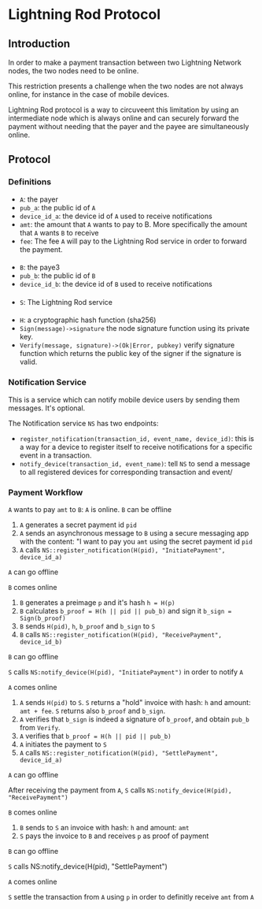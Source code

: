 # Lightning Rod Protocol
## Introduction
In order to make a payment transaction between two Lightning Network nodes, the two nodes need to be online.

This restriction presents a challenge when the two nodes are not always online, for instance in the case of mobile devices.

Lightning Rod protocol is a way to circuveent this limitation by using an intermediate node which is always online and can securely forward the payment without needing that the payer and the payee are simultaneously online.

## Protocol

### Definitions

* `A`: the payer
* `pub_a`: the public id of `A`
* `device_id_a`: the device id of `A` used to receive notifications
* `amt`: the amount that `A` wants to pay to B. More specifically the amount that `A` wants `B` to receive
* `fee`: The fee `A` will pay to the Lightning Rod service in order to forward the payment.
####
* `B`: the paye3
* `pub_b`: the public id of `B`
* `device_id_b`: the device id of `B` used to receive notifications
####
* `S`: The Lightning Rod service
####
* `H`: a cryptographic hash function (sha256)
* `Sign(message)->signature` the node signature function using its private key.
* `Verify(message, signature)->(Ok|Error, pubkey)` verify signature function which returns the public key of the signer if the signature is valid.

### Notification Service
This is a service which can notify mobile device users by sending them messages. It's optional.

The Notification service `NS` has two endpoints:
* `register_notification(transaction_id, event_name, device_id)`: this is a way for a device to register itself to receive notifications for a specific event in a transaction.
 * `notify_device(transaction_id, event_name)`: tell `NS` to send a message to all registered devices for corresponding transaction and event/

### Payment Workflow

`A` wants to pay `amt` to `B`:
`A` is online. `B` can be offline
1. `A` generates a secret payment id `pid`
2. `A` sends an asynchronous message to `B` using a secure messaging app with the content: "I want to pay you `amt` using the secret payment id `pid`
3. `A` calls `NS::register_notification(H(pid), "InitiatePayment", device_id_a)`

`A` can go offline

`B` comes online

1. `B` generates a preimage `p` and it's hash `h = H(p)`
2. `B` calculates `b_proof = H(h || pid || pub_b)` and sign it `b_sign = Sign(b_proof)`
3. `B` sends `H(pid)`, `h`, `b_proof` and `b_sign` to `S`
4. `B` calls `NS::register_notification(H(pid), "ReceivePayment", device_id_b)`

`B` can go offline

`S` calls `NS:notify_device(H(pid), "InitiatePayment")` in order to notify `A`

`A` comes online

1. `A` sends `H(pid)` to `S`. `S` returns a "hold" invoice with hash: `h` and amount: `amt + fee`. `S` returns also `b_proof` and `b_sign`.
2. `A` verifies that `b_sign` is indeed a signature of `b_proof`, and obtain `pub_b` from `Verify`.
3. `A` verifies that `b_proof = H(h || pid || pub_b)`
4. `A` initiates the payment to `S`
5. `A` calls `NS::register_notification(H(pid), "SettlePayment", device_id_a)`

`A` can go offline

After receiving the payment from `A`, `S` calls `NS:notify_device(H(pid), "ReceivePayment")`

`B` comes online

1. `B` sends to `S` an invoice with hash: `h` and amount: `amt`
2. `S` pays the invoice to `B` and receives `p` as proof of payment

`B` can go offline

`S` calls NS:notify_device(H(pid), "SettlePayment")

`A` comes online

`S` settle the transaction from `A` using `p` in order to definitly receive `amt` from `A`
